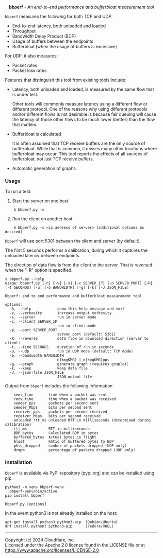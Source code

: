 <p align="center"><strong>bbperf</strong> <em>- An end-to-end performance and bufferbloat measurement tool</em></p>

`bbperf` measures the following for both TCP and UDP:

* End-to-end latency, both unloaded and loaded
* Throughput
* Bandwidth Delay Product (BDP)
* Usage of buffers between the endpoints
* Bufferbloat (when the usage of buffers is excessive)

For UDP, it also measures:

* Packet rates
* Packet loss rates

Features that distinguish this tool from existing tools include:

* Latency, both unloaded and loaded, is measured by the same flow that is under test.

    Other tools will commonly measure latency using a different flow or different protocol.  One of the reasons why using different protocols and/or different flows is not desirable is because fair queuing will cause the latency of those other flows to be much lower (better) than the flow that matters.

* Bufferbloat is calculated

    It is often assumed that TCP receive buffers are the only source of bufferbloat.  While that is common, it misses many other locations where bufferbloat may occur.  This tool reports the effects of all sources of bufferbloat, not just TCP receive buffers.

* Automatic generation of graphs

### Usage

To run a test:

1. Start the server on one host
```
    $ bbperf.py -s
```

2. Run the client on another host
```
    $ bbperf.py -c <ip address of server> [additional options as desired]
```

`bbperf` will use port 5301 between the client and server (by default).

The first 5 seconds performs a calibration, during which it captures the unloaded latency between endpoints.

The direction of data flow is from the client to the server.  That is reversed when the "-R" option is specified.

```
$ bbperf.py --help
usage: bbperf.py [-h] [-v] [-s] [-c SERVER_IP] [-p SERVER_PORT] [-R] [-t SECONDS] [-u] [-b BANDWIDTH] [-g] [-k] [-J JSON_FILE]

bbperf: end to end performance and bufferbloat measurement tool

options:
  -h, --help            show this help message and exit
  -v, --verbosity       increase output verbosity
  -s, --server          run in server mode
  -c, --client SERVER_IP
                        run in client mode
  -p, --port SERVER_PORT
                        server port (default: 5301)
  -R, --reverse         data flow in download direction (server to client)
  -t, --time SECONDS    duration of run in seconds
  -u, --udp             run in UDP mode (default: TCP mode)
  -b, --bandwidth BANDWIDTH
                        n[kmgKMG] | n[kmgKMG]pps
  -g, --graph           generate graph (requires gnuplot)
  -k, --keep            keep data file
  -J, --json-file JSON_FILE
                        JSON output file
```

Output from `bbperf` includes the following information:
```
    sent_time       time when a packet was sent
    recv_time       time when a packet was received
    sender_pps      packets per second sent
    sender_Mbps     bits per second sent
    receiver_pps    packets per second received
    receiver_Mbps   bits per second received
    unloaded_rtt_ms unloaded RTT in milliseconds (determined during calibration)
    rtt_ms          RTT in milliseconds
    BDP_bytes       Calculated BDP in bytes
    buffered_bytes  Actual bytes in flight
    bloat           Ratio of buffered bytes to BDP
    pkts_dropped    number of packets dropped (UDP only)
    drop%           percentage of packets dropped (UDP only)
```

### Installation

`bbperf` is available via PyPI repository (pypi.org) and can be installed using pip.

```
python3 -m venv bbperf-venv
. bbperf-venv/bin/active
pip install bbperf

bbperf.py [options]
```

In the event python3 is not already installed on the host:

```
apt-get install python3 python3-pip  (Debian/Ubuntu)
dnf install python3 python3-pip      (Fedora/RHEL)
```

---
Copyright (c) 2024 Cloudflare, Inc.<br/>
Licensed under the Apache 2.0 license found in the LICENSE file or at https://www.apache.org/licenses/LICENSE-2.0

